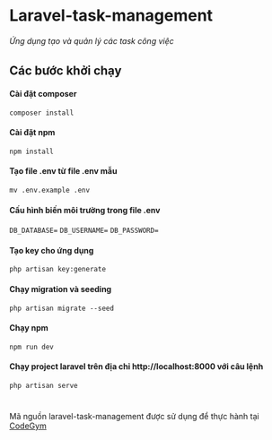 # Laravel-task-management
###### Ứng dụng tạo và quản lý các task công việc

## Các bước khởi chạy

#### Cài đặt composer
``composer install``

#### Cài đặt npm
``npm install``

#### Tạo file .env từ file .env mẫu
``mv .env.example .env``

#### Cấu hình biến môi trường trong file .env
``DB_DATABASE=``
``DB_USERNAME=``
``DB_PASSWORD= ``

#### Tạo key cho ứng dụng
``php artisan key:generate``

#### Chạy migration và seeding
``php artisan migrate --seed``

#### Chạy npm
``npm run dev``

#### Chạy project laravel trên địa chỉ http://localhost:8000 với câu lệnh
``php artisan serve``

#### 

# 
Mã nguồn laravel-task-management được sử dụng để thực hành tại [CodeGym](https://codegym.vn)

